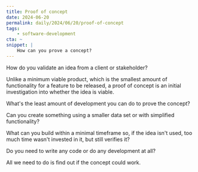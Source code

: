 ```yaml
---
title: Proof of concept
date: 2024-06-20
permalink: daily/2024/06/20/proof-of-concept
tags:
    - software-development
cta: ~
snippet: |
    How can you prove a concept?
---
```


How do you validate an idea from a client or stakeholder?

Unlike a minimum viable product, which is the smallest amount of functionality for a feature to be released, a proof of concept is an initial investigation into whether the idea is viable.

What's the least amount of development you can do to prove the concept?

Can you create something using a smaller data set or with simplified functionality?

What can you build within a minimal timeframe so, if the idea isn't used, too much time wasn't invested in it, but still verifies it?

Do you need to write any code or do any development at all?

All we need to do is find out if the concept could work.
